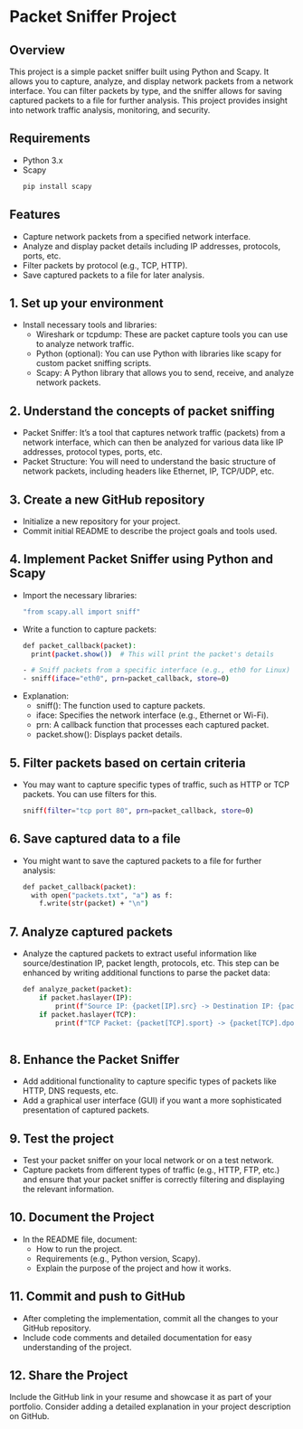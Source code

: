 # Packet Sniffer Project

## Overview
This project is a simple packet sniffer built using Python and Scapy. It allows you to capture, analyze, and display network packets from a network interface. You can filter packets by type, and the sniffer allows for saving captured packets to a file for further analysis. This project provides insight into network traffic analysis, monitoring, and security.

## Requirements
- Python 3.x
- Scapy
  ```bash
  pip install scapy

## Features
- Capture network packets from a specified network interface.
- Analyze and display packet details including IP addresses, protocols, ports, etc.
- Filter packets by protocol (e.g., TCP, HTTP).
- Save captured packets to a file for later analysis.


## 1. Set up your environment
- Install necessary tools and libraries:
    - Wireshark or tcpdump: These are packet capture tools you can use to analyze network traffic.
    - Python (optional): You can use Python with libraries like scapy for custom packet sniffing scripts.
    - Scapy: A Python library that allows you to send, receive, and analyze network packets.

## 2. Understand the concepts of packet sniffing
- Packet Sniffer: It’s a tool that captures network traffic (packets) from a network interface, which can then be analyzed for various data like IP addresses, protocol types, ports, etc.
- Packet Structure: You will need to understand the basic structure of network packets, including headers like Ethernet, IP, TCP/UDP, etc.

## 3. Create a new GitHub repository
- Initialize a new repository for your project.
- Commit initial README to describe the project goals and tools used.

## 4. Implement Packet Sniffer using Python and Scapy
- Import the necessary libraries:
    ```bash
    "from scapy.all import sniff"
- Write a function to capture packets:
    ```bash
    def packet_callback(packet):
      print(packet.show())  # This will print the packet's details

    - # Sniff packets from a specific interface (e.g., eth0 for Linux)
    - sniff(iface="eth0", prn=packet_callback, store=0)

- Explanation:
    - sniff(): The function used to capture packets.
    - iface: Specifies the network interface (e.g., Ethernet or Wi-Fi).
    - prn: A callback function that processes each captured packet.
    - packet.show(): Displays packet details.

## 5. Filter packets based on certain criteria
- You may want to capture specific types of traffic, such as HTTP or TCP packets. You can use filters for this.
    ```bash
    sniff(filter="tcp port 80", prn=packet_callback, store=0)

## 6. Save captured data to a file
- You might want to save the captured packets to a file for further analysis:
    ```bash
    def packet_callback(packet):
      with open("packets.txt", "a") as f:
        f.write(str(packet) + "\n")

## 7. Analyze captured packets
- Analyze the captured packets to extract useful information like source/destination IP, packet length, protocols, etc. This step can be enhanced by writing additional functions to parse the packet data:
    ```bash
    def analyze_packet(packet):
        if packet.haslayer(IP):
            print(f"Source IP: {packet[IP].src} -> Destination IP: {packet[IP].dst}")
        if packet.haslayer(TCP):
            print(f"TCP Packet: {packet[TCP].sport} -> {packet[TCP].dport}")
        
## 8. Enhance the Packet Sniffer
- Add additional functionality to capture specific types of packets like HTTP, DNS requests, etc.
- Add a graphical user interface (GUI) if you want a more sophisticated presentation of captured packets.

## 9. Test the project
- Test your packet sniffer on your local network or on a test network.
- Capture packets from different types of traffic (e.g., HTTP, FTP, etc.) and ensure that your packet sniffer is correctly filtering and displaying the relevant information.

## 10. Document the Project
- In the README file, document:
    - How to run the project.
    - Requirements (e.g., Python version, Scapy).
    - Explain the purpose of the project and how it works.

## 11. Commit and push to GitHub
- After completing the implementation, commit all the changes to your GitHub repository.
- Include code comments and detailed documentation for easy understanding of the project.

## 12. Share the Project
Include the GitHub link in your resume and showcase it as part of your portfolio. Consider adding a detailed explanation in your project description on GitHub.



